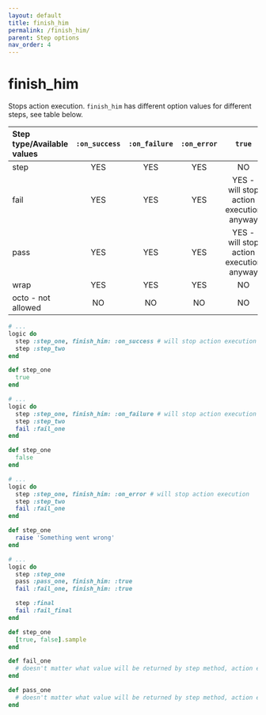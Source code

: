 ```yaml
---
layout: default
title: finish_him
permalink: /finish_him/
parent: Step options
nav_order: 4
---
```


# finish_him

Stops action execution. `finish_him` has different option values for different steps, see table below.

|Step type/Available values|`:on_success`|`:on_failure`|`:on_error`|`true`|
|:-|:-:|:-:|:-:|:-:|
|step|YES|YES|YES|NO|
|fail|YES|YES|YES|YES - will stop action execution anyway|
|pass|YES|YES|YES|YES - will stop action execution anyway|
|wrap|YES|YES|YES|NO|
|octo - not allowed|NO|NO|NO|NO|


```ruby
# ...
logic do
  step :step_one, finish_him: :on_success # will stop action execution
  step :step_two
end

def step_one
  true
end
```

```ruby
# ...
logic do
  step :step_one, finish_him: :on_failure # will stop action execution
  step :step_two
  fail :fail_one
end

def step_one
  false
end
```

```ruby
# ...
logic do
  step :step_one, finish_him: :on_error # will stop action execution
  step :step_two
  fail :fail_one
end

def step_one
  raise 'Something went wrong'
end
```

```ruby
# ...
logic do
  step :step_one
  pass :pass_one, finish_him: :true
  fail :fail_one, finish_him: :true

  step :final
  fail :fail_final
end

def step_one
  [true, false].sample
end

def fail_one
  # doesn't matter what value will be returned by step method, action executions will be stopped
end

def pass_one
  # doesn't matter what value will be returned by step method, action executions will be stopped
end
```
